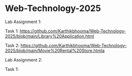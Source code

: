 # Web-Technology-2025
Lab Assignment 1:

Task 1: https://github.com/Karthikbhooma/Web-Technology-2025/blob/main/Library%20Application.html

Task 2: https://github.com/Karthikbhooma/Web-Technology-2025/blob/main/Movie%20Rental%20Store.htmla

Lab Assignment 2:

Task 1:
